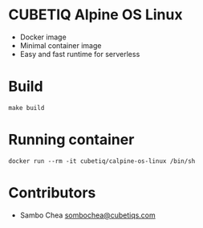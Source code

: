 # CUBETIQ Alpine OS Linux
- Docker image
- Minimal container image
- Easy and fast runtime for serverless

# Build
```shell
make build
```

# Running container
```shell
docker run --rm -it cubetiq/calpine-os-linux /bin/sh
```

# Contributors
- Sambo Chea <sombochea@cubetiqs.com>